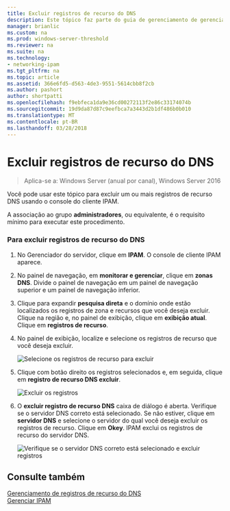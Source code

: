 ```yaml
---
title: Excluir registros de recurso do DNS
description: Este tópico faz parte do guia de gerenciamento de gerenciamento de endereço IP (IPAM) no Windows Server 2016.
manager: brianlic
ms.custom: na
ms.prod: windows-server-threshold
ms.reviewer: na
ms.suite: na
ms.technology:
- networking-ipam
ms.tgt_pltfrm: na
ms.topic: article
ms.assetid: 366e6fd5-d563-4de3-9551-5614cbb8f2cb
ms.author: pashort
author: shortpatti
ms.openlocfilehash: f9ebfeca1da9e36cd00272113f2e86c33174074b
ms.sourcegitcommit: 19d9da87d87c9eefbca7a3443d2b1df486b0b010
ms.translationtype: MT
ms.contentlocale: pt-BR
ms.lasthandoff: 03/28/2018
---
```

# <a name="delete-dns-resource-records"></a>Excluir registros de recurso do DNS

>Aplica-se a: Windows Server (anual por canal), Windows Server 2016

Você pode usar este tópico para excluir um ou mais registros de recurso DNS usando o console do cliente IPAM.  
  
A associação ao grupo **administradores**, ou equivalente, é o requisito mínimo para executar este procedimento.  
  
### <a name="to-delete-dns-resource-records"></a>Para excluir registros de recurso do DNS  
  
1.  No Gerenciador do servidor, clique em **IPAM**. O console de cliente IPAM aparece.  
  
2.  No painel de navegação, em **monitorar e gerenciar**, clique em **zonas DNS**.  Divide o painel de navegação em um painel de navegação superior e um painel de navegação inferior.  
  
3.  Clique para expandir **pesquisa direta** e o domínio onde estão localizados os registros de zona e recursos que você deseja excluir. Clique na região e, no painel de exibição, clique em **exibição atual**. Clique em **registros de recurso**.  
  
4.  No painel de exibição, localize e selecione os registros de recurso que você deseja excluir.  
  
    ![Selecione os registros de recurso para excluir](../../media/Delete-DNS-Resource-Records/ipam_DeleteRR_01.jpg)  
  
5.  Clique com botão direito os registros selecionados e, em seguida, clique em **registro de recurso DNS excluir**.  
  
    ![Excluir os registros](../../media/Delete-DNS-Resource-Records/ipam_DeleteRR_02.jpg)  
  
6.  O **excluir registro de recurso DNS** caixa de diálogo é aberta. Verifique se o servidor DNS correto está selecionado. Se não estiver, clique em **servidor DNS** e selecione o servidor do qual você deseja excluir os registros de recurso. Clique em **Okey**. IPAM exclui os registros de recurso do servidor DNS.  
  
    ![Verifique se o servidor DNS correto está selecionado e excluir registros](../../media/Delete-DNS-Resource-Records/ipam_DeleteRR_03.jpg)  
  
## <a name="see-also"></a>Consulte também  
[Gerenciamento de registros de recurso do DNS](DNS-Resource-Record-Management.md)  
[Gerenciar IPAM](Manage-IPAM.md)  
  



